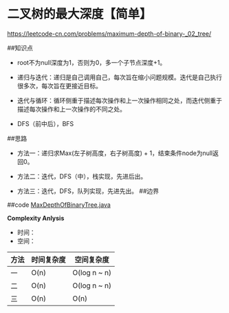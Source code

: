 # 二叉树的最大深度【简单】
<https://leetcode-cn.com/problems/maximum-depth-of-binary-_02_tree/>

##知识点
- root不为null深度为1，否则为0，多一个子节点深度+1。
  
- 递归与迭代：递归是自己调用自己，每次旨在缩小问题规模。迭代是自己执行很多次，每次旨在更接近目标。

- 迭代与循环：循环侧重于描述每次操作和上一次操作相同之处，而迭代侧重于描述每次操作和上一次操作的不同之处。

- DFS（前中后），BFS
 
##思路
- 方法一：递归求Max(左子树高度，右子树高度) + 1，结束条件node为null返回0。

- 方法二：迭代，DFS（中），栈实现，先进后出。

- 方法三：迭代，DFS，队列实现，先进先出。
##边界
 
##code
[MaxDepthOfBinaryTree.java](MaxDepthOfBinaryTree.java)

**Complexity Anlysis**

 - 时间：
 - 空间：
 
|方法|时间复杂度|空间复杂度|
|----| ----|----|
|一|O(n)|O(log n ~ n)|
|二|O(n)|O(log n ~ n)|
|三|O(n)|O(n)|